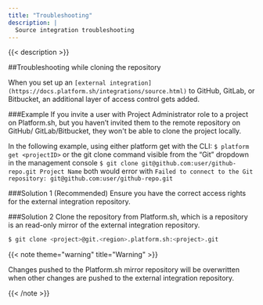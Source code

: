 ```yaml
---
title: "Troubleshooting"
description: |
  Source integration troubleshooting
---
```


{{< description >}}

##Troubleshooting while cloning the repository

When you set up an `[external integration](https://docs.platform.sh/integrations/source.html)` to GitHub, GitLab, or Bitbucket, an additional layer of access control gets added.

###Example
If you invite a user with Project Administrator role to a project on Platform.sh, but you haven’t invited them to the remote repository on GitHub/ GitLab/Bitbucket, they won't be able to clone the project locally.

In the following example, using either platform get with the CLI:
``$ platform get <projectID>``
or the git clone command visible from the “Git” dropdown in the management console
``$ git clone git@github.com:user/github-repo.git Project Name``
both would error with
``Failed to connect to the Git repository: git@github.com:user/github-repo.git``

###Solution 1 (Recommended)
Ensure you have the correct access rights for the external integration repository.


###Solution 2
Clone the repository from Platform.sh, which is a repository is an read-only mirror of the external integration repository.

```bash
$ git clone <project>@git.<region>.platform.sh:<project>.git
```

{{< note theme="warning" title="Warning" >}}

Changes pushed to the Platform.sh mirror repository will be overwritten when other changes are pushed to the external integration repository.

{{< /note >}}
